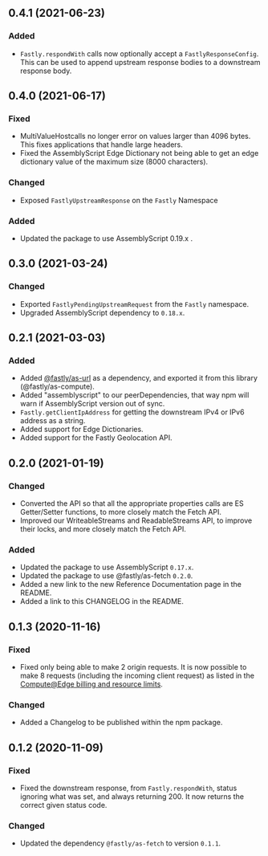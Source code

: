 ## 0.4.1 (2021-06-23)

### Added

- `Fastly.respondWith` calls now optionally accept a `FastlyResponseConfig`. This can be used to append upstream response bodies to a downstream response body.

## 0.4.0 (2021-06-17)

### Fixed

- MultiValueHostcalls no longer error on values larger than 4096 bytes. This fixes applications that handle large headers.
- Fixed the AssemblyScript Edge Dictionary not being able to get an edge dictionary value of the maximum size (8000 characters).

### Changed

- Exposed `FastlyUpstreamResponse` on the `Fastly` Namespace

### Added

- Updated the package to use AssemblyScript 0.19.x .

## 0.3.0 (2021-03-24)

### Changed

- Exported `FastlyPendingUpstreamRequest` from the `Fastly` namespace.
- Upgraded AssemblyScript dependency to `0.18.x`.

## 0.2.1 (2021-03-03)

### Added

- Added [@fastly/as-url](https://www.npmjs.com/package/@fastly/as-url) as a dependency, and exported it from this library (@fastly/as-compute).
- Added "assemblyscript" to our peerDependencies, that way npm will warn if AssemblyScript version out of sync.
- `Fastly.getClientIpAddress` for getting the downstream IPv4 or IPv6 address as a string.
- Added support for Edge Dictionaries.
- Added support for the Fastly Geolocation API.

## 0.2.0 (2021-01-19)

### Changed

- Converted the API so that all the appropriate properties calls are ES Getter/Setter functions, to more closely match the Fetch API.
- Improved our WriteableStreams and ReadableStreams API, to improve their locks, and more closely match the Fetch API.

### Added

- Updated the package to use AssemblyScript `0.17.x`.
- Updated the package to use @fastly/as-fetch `0.2.0`.
- Added a new link to the new Reference Documentation page in the README.
- Added a link to this CHANGELOG in the README.

## 0.1.3 (2020-11-16)

### Fixed

- Fixed only being able to make 2 origin requests. It is now possible to make 8 requests (including the incoming client request) as listed in the [Compute@Edge billing and resource limits](https://docs.fastly.com/products/compute-at-edge-billing-and-resource-limits).

### Changed

- Added a Changelog to be published within the npm package.

## 0.1.2 (2020-11-09)

### Fixed

- Fixed the downstream response, from `Fastly.respondWith`, status ignoring what was set, and always returning 200. It now returns the correct given status code.

### Changed

- Updated the dependency `@fastly/as-fetch` to version `0.1.1`.
